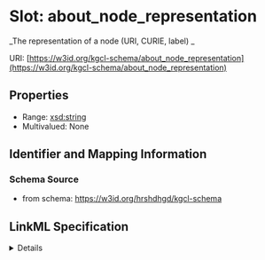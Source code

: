 # Slot: about_node_representation
_The representation of a node (URI, CURIE, label) _


URI: [https://w3id.org/kgcl-schema/about_node_representation](https://w3id.org/kgcl-schema/about_node_representation)



<!-- no inheritance hierarchy -->




## Properties

* Range: [xsd:string](xsd:string)
* Multivalued: None







## Identifier and Mapping Information







### Schema Source


* from schema: https://w3id.org/hrshdhgd/kgcl-schema




## LinkML Specification

<details>
```yaml
name: about node representation
description: 'The representation of a node (URI, CURIE, label) '
deprecated: no longer required
from_schema: https://w3id.org/hrshdhgd/kgcl-schema
rank: 1000
alias: about_node_representation
domain_of:
- node change
range: string

```
</details>